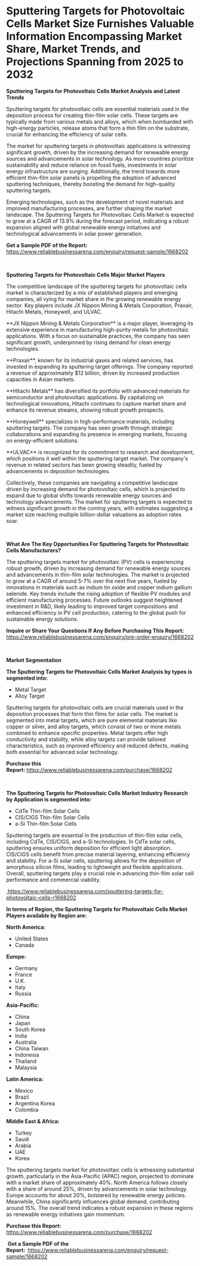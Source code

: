 <p><h1>Sputtering Targets for Photovoltaic Cells Market Size Furnishes Valuable Information Encompassing Market Share, Market Trends, and Projections Spanning from 2025 to 2032</h1></p><p><strong>Sputtering Targets for Photovoltaic Cells Market Analysis and Latest Trends</strong></p>
<p><p>Sputtering targets for photovoltaic cells are essential materials used in the deposition process for creating thin-film solar cells. These targets are typically made from various metals and alloys, which when bombarded with high-energy particles, release atoms that form a thin film on the substrate, crucial for enhancing the efficiency of solar cells. </p><p>The market for sputtering targets in photovoltaic applications is witnessing significant growth, driven by the increasing demand for renewable energy sources and advancements in solar technology. As more countries prioritize sustainability and reduce reliance on fossil fuels, investments in solar energy infrastructure are surging. Additionally, the trend towards more efficient thin-film solar panels is propelling the adoption of advanced sputtering techniques, thereby boosting the demand for high-quality sputtering targets.</p><p>Emerging technologies, such as the development of novel materials and improved manufacturing processes, are further shaping the market landscape. The Sputtering Targets for Photovoltaic Cells Market is expected to grow at a CAGR of 13.9% during the forecast period, indicating a robust expansion aligned with global renewable energy initiatives and technological advancements in solar power generation.</p></p>
<p><strong>Get a Sample PDF of the Report:&nbsp;</strong> <a href="https://www.reliablebusinessarena.com/enquiry/request-sample/1668202?utm_campaign=3290&utm_medium=2&utm_source=Github&utm_content=ia&utm_term=19042025&utm_id=sputtering-targets-for-photovoltaic-cells">https://www.reliablebusinessarena.com/enquiry/request-sample/1668202</a></p>
<p>&nbsp;</p>
<p><strong>Sputtering Targets for Photovoltaic Cells Major Market Players</strong></p>
<p><p>The competitive landscape of the sputtering targets for photovoltaic cells market is characterized by a mix of established players and emerging companies, all vying for market share in the growing renewable energy sector. Key players include JX Nippon Mining & Metals Corporation, Praxair, Hitachi Metals, Honeywell, and ULVAC. </p><p>**JX Nippon Mining & Metals Corporation** is a major player, leveraging its extensive experience in manufacturing high-purity metals for photovoltaic applications. With a focus on sustainable practices, the company has seen significant growth, underpinned by rising demand for clean energy technologies. </p><p>**Praxair**, known for its industrial gases and related services, has invested in expanding its sputtering target offerings. The company reported a revenue of approximately $12 billion, driven by increased production capacities in Asian markets. </p><p>**Hitachi Metals** has diversified its portfolio with advanced materials for semiconductor and photovoltaic applications. By capitalizing on technological innovations, Hitachi continues to capture market share and enhance its revenue streams, showing robust growth prospects. </p><p>**Honeywell** specializes in high-performance materials, including sputtering targets. The company has seen growth through strategic collaborations and expanding its presence in emerging markets, focusing on energy-efficient solutions.</p><p>**ULVAC** is recognized for its commitment to research and development, which positions it well within the sputtering target market. The company's revenue in related sectors has been growing steadily, fueled by advancements in deposition technologies.</p><p>Collectively, these companies are navigating a competitive landscape driven by increasing demand for photovoltaic cells, which is projected to expand due to global shifts towards renewable energy sources and technology advancements. The market for sputtering targets is expected to witness significant growth in the coming years, with estimates suggesting a market size reaching multiple billion-dollar valuations as adoption rates soar.</p></p>
<p>&nbsp;</p>
<p><strong>What Are The Key Opportunities For Sputtering Targets for Photovoltaic Cells Manufacturers?</strong></p>
<p><p>The sputtering targets market for photovoltaic (PV) cells is experiencing robust growth, driven by increasing demand for renewable energy sources and advancements in thin-film solar technologies. The market is projected to grow at a CAGR of around 5-7% over the next five years, fueled by innovations in materials such as indium tin oxide and copper indium gallium selenide. Key trends include the rising adoption of flexible PV modules and efficient manufacturing processes. Future outlooks suggest heightened investment in R&D, likely leading to improved target compositions and enhanced efficiency in PV cell production, catering to the global push for sustainable energy solutions.</p></p>
<p><strong>Inquire or Share Your Questions If Any Before Purchasing This Report:</strong> <a href="https://www.reliablebusinessarena.com/enquiry/pre-order-enquiry/1668202?utm_campaign=3290&utm_medium=2&utm_source=Github&utm_content=ia&utm_term=19042025&utm_id=sputtering-targets-for-photovoltaic-cells">https://www.reliablebusinessarena.com/enquiry/pre-order-enquiry/1668202</a></p>
<p>&nbsp;</p>
<p><strong>Market Segmentation</strong></p>
<p><strong>The Sputtering Targets for Photovoltaic Cells Market Analysis by types is segmented into:</strong></p>
<p><ul><li>Metal Target</li><li>Alloy Target</li></ul></p>
<p><p>Sputtering targets for photovoltaic cells are crucial materials used in the deposition processes that form thin films for solar cells. The market is segmented into metal targets, which are pure elemental materials like copper or silver, and alloy targets, which consist of two or more metals combined to enhance specific properties. Metal targets offer high conductivity and stability, while alloy targets can provide tailored characteristics, such as improved efficiency and reduced defects, making both essential for advanced solar technology.</p></p>
<p><strong>Purchase this Report:&nbsp;</strong><a href="https://www.reliablebusinessarena.com/purchase/1668202?utm_campaign=3290&utm_medium=2&utm_source=Github&utm_content=ia&utm_term=19042025&utm_id=sputtering-targets-for-photovoltaic-cells">https://www.reliablebusinessarena.com/purchase/1668202</a></p>
<p>&nbsp;</p>
<p><strong>The Sputtering Targets for Photovoltaic Cells Market Industry Research by Application is segmented into:</strong></p>
<p><ul><li>CdTe Thin-film Solar Cells</li><li>CIS/CIGS Thin-film Solar Cells</li><li>a-Si Thin-film Solar Cells</li></ul></p>
<p><p>Sputtering targets are essential in the production of thin-film solar cells, including CdTe, CIS/CIGS, and a-Si technologies. In CdTe solar cells, sputtering ensures uniform deposition for efficient light absorption. CIS/CIGS cells benefit from precise material layering, enhancing efficiency and stability. For a-Si solar cells, sputtering allows for the deposition of amorphous silicon films, leading to lightweight and flexible applications. Overall, sputtering targets play a crucial role in advancing thin-film solar cell performance and commercial viability.</p></p>
<p><a href="https://www.reliablebusinessarena.com/sputtering-targets-for-photovoltaic-cells-r1668202?utm_campaign=3290&utm_medium=2&utm_source=Github&utm_content=ia&utm_term=19042025&utm_id=sputtering-targets-for-photovoltaic-cells">&nbsp;https://www.reliablebusinessarena.com/sputtering-targets-for-photovoltaic-cells-r1668202</a></p>
<p><strong>In terms of Region, the Sputtering Targets for Photovoltaic Cells Market Players available by Region are:</strong></p>
<p>
    <p> <strong> North America: </strong>
        <ul>
            <li>United States</li>
            <li>Canada</li>
        </ul>
        </p> 
    <p> <strong> Europe: </strong>
        <ul>
            <li>Germany</li>
            <li>France</li>
            <li>U.K.</li>
            <li>Italy</li>
            <li>Russia</li>
        </ul>
        </p> 
    <p> <strong> Asia-Pacific: </strong>
        <ul>
            <li>China</li>
            <li>Japan</li>
            <li>South Korea</li>
            <li>India</li>
            <li>Australia</li>
            <li>China Taiwan</li>
            <li>Indonesia</li>
            <li>Thailand</li>
            <li>Malaysia</li>
        </ul>
        </p> 
    <p> <strong> Latin America: </strong>
        <ul>
            <li>Mexico</li>
            <li>Brazil</li>
            <li>Argentina Korea</li>
            <li>Colombia</li>
        </ul>
        </p> 
    <p> <strong> Middle East & Africa: </strong>
        <ul>
            <li>Turkey</li>
            <li>Saudi</li>
            <li>Arabia</li>
            <li>UAE</li>
            <li>Korea</li>
        </ul>
    </p>
    </p>
<p><p>The sputtering targets market for photovoltaic cells is witnessing substantial growth, particularly in the Asia-Pacific (APAC) region, projected to dominate with a market share of approximately 40%. North America follows closely with a share of around 25%, driven by advancements in solar technology. Europe accounts for about 20%, bolstered by renewable energy policies. Meanwhile, China significantly influences global demand, contributing around 15%. The overall trend indicates a robust expansion in these regions as renewable energy initiatives gain momentum.</p></p>
<p><strong>Purchase this Report: </strong><a href="https://www.reliablebusinessarena.com/purchase/1668202?utm_campaign=3290&utm_medium=2&utm_source=Github&utm_content=ia&utm_term=19042025&utm_id=sputtering-targets-for-photovoltaic-cells">https://www.reliablebusinessarena.com/purchase/1668202</a></p>
<p>&nbsp;<strong>Get a Sample PDF of the Report:&nbsp;&nbsp;</strong><a href="https://www.reliablebusinessarena.com/enquiry/request-sample/1668202?utm_campaign=3290&utm_medium=2&utm_source=Github&utm_content=ia&utm_term=19042025&utm_id=sputtering-targets-for-photovoltaic-cells">https://www.reliablebusinessarena.com/enquiry/request-sample/1668202</a></p>
<p><strong></strong></p>
<p><p></p><p></p><p></p></p>